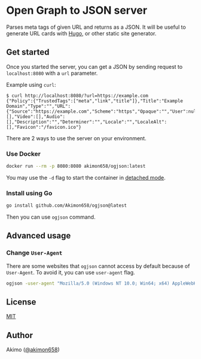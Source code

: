 # Open Graph to JSON server

Parses meta tags of given URL and returns as a JSON.
It will be useful to generate URL cards with [Hugo](https://gohugo.io), or other static site generator.

## Get started

Once you started the server, you can get a JSON by sending request to `localhost:8080` with a `url` parameter.

Example using `curl`:

```
$ curl http://localhost:8080/?url=https://example.com
{"Policy":{"TrustedTags":["meta","link","title"]},"Title":"Example Domain","Type":"","URL":{"Source":"https://example.com","Scheme":"https","Opaque":"","User":null,"Host":"example.com","Path":"","RawPath":"","ForceQuery":false,"RawQuery":"","Fragment":"","RawFragment":"","Value":""},"SiteName":"","Image":[],"Video":[],"Audio":[],"Description":"","Determiner":"","Locale":"","LocaleAlt":[],"Favicon":"/favicon.ico"}
```

There are 2 ways to use the server on your environment.

### Use Docker

```bash
docker run --rm -p 8080:8080 akimon658/ogjson:latest
```

You may use the `-d` flag to start the container in [detached mode](https://docs.docker.com/engine/reference/run/#detached--d).

### Install using Go

```bash
go install github.com/Akimon658/ogjson@latest
```

Then you can use `ogjson` command.

## Advanced usage

### Change `User-Agent`

There are some websites that `ogjson` cannot access by default because of `User-Agent`.
To avoid it, you can use `user-agent` flag.

```bash
ogjson -user-agent "Mozilla/5.0 (Windows NT 10.0; Win64; x64) AppleWebKit/537.36 (KHTML, like Gecko) Chrome/100.0.4896.127 Safari/537.36"
```

## License
[MIT](./LICENSE)

## Author
Akimo ([@akimon658](https://github.com/Akimon658))
